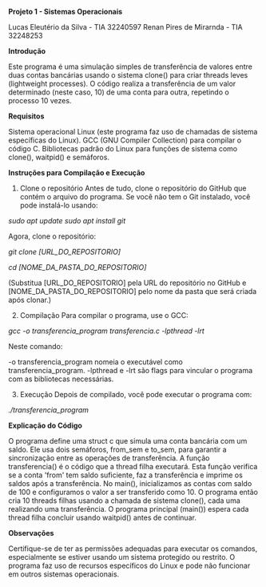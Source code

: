 **Projeto 1 - Sistemas Operacionais**

Lucas Eleutério da Silva - TIA 32240597
Renan Pires de Mirarnda - TIA 32248253

**Introdução**

Este programa é uma simulação simples de transferência de valores entre duas contas bancárias usando o sistema clone() para criar threads leves (lightweight processes). O código realiza a transferência de um valor determinado (neste caso, 10) de uma conta para outra, repetindo o processo 10 vezes.

**Requisitos**

Sistema operacional Linux (este programa faz uso de chamadas de sistema específicas do Linux).
GCC (GNU Compiler Collection) para compilar o código C.
Bibliotecas padrão do Linux para funções de sistema como clone(), waitpid() e semáforos.

**Instruções para Compilação e Execução**

1. Clone o repositório
Antes de tudo, clone o repositório do GitHub que contém o arquivo do programa. Se você não tem o Git instalado, você pode instalá-lo usando:

 *sudo apt update*
 *sudo apt install git*

Agora, clone o repositório:

 *git clone [URL_DO_REPOSITORIO]*
 
 *cd [NOME_DA_PASTA_DO_REPOSITORIO]*
 
(Substitua [URL_DO_REPOSITORIO] pela URL do repositório no GitHub e [NOME_DA_PASTA_DO_REPOSITORIO] pelo nome da pasta que será criada após clonar.)

2. Compilação
Para compilar o programa, use o GCC:

 *gcc -o transferencia_program transferencia.c -lpthread -lrt*

Neste comando:

-o transferencia_program nomeia o executável como transferencia_program.
-lpthread e -lrt são flags para vincular o programa com as bibliotecas necessárias.

3. Execução
Depois de compilado, você pode executar o programa com:

 *./transferencia_program*

**Explicação do Código**

O programa define uma struct c que simula uma conta bancária com um saldo.
Ele usa dois semáforos, from_sem e to_sem, para garantir a sincronização entre as operações de transferência.
A função transferencia() é o código que a thread filha executará. Esta função verifica se a conta 'from' tem saldo suficiente, faz a transferência e imprime os saldos após a transferência.
No main(), inicializamos as contas com saldo de 100 e configuramos o valor a ser transferido como 10.
O programa então cria 10 threads filhas usando a chamada de sistema clone(), cada uma realizando uma transferência. O programa principal (main()) espera cada thread filha concluir usando waitpid() antes de continuar.

**Observações**

Certifique-se de ter as permissões adequadas para executar os comandos, especialmente se estiver usando um sistema protegido ou restrito.
O programa faz uso de recursos específicos do Linux e pode não funcionar em outros sistemas operacionais.
